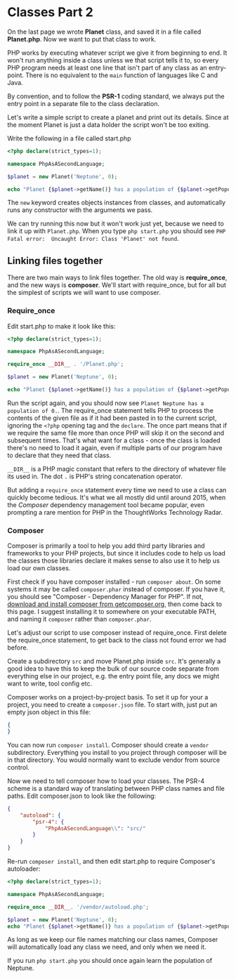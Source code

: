 # Classes Part 2

On the last page we wrote **Planet** class, and saved it in a file called **Planet.php**. Now we want to put that class
to work.

PHP works by executing whatever script we give it from beginning to end. It won't run anything inside a class unless
we that script tells it to, so every PHP program needs at least one line that isn't part of any class as an entry-point.
There is no equivalent to the `main` function of languages like C and Java.

By convention, and to follow the **PSR-1** coding standard, we always put the entry point in a separate file to the
class declaration.

Let's write a simple script to create a planet and print out its details. Since at the moment Planet is just a data
holder the script won't be too exiting.

Write the following in a file called start.php

```php
<?php declare(strict_types=1);

namespace PhpAsASecondLanguage;

$planet = new Planet('Neptune', 0);

echo "Planet {$planet->getName()} has a population of {$planet->getPopulationSize()}.\n";
```

The `new` keyword creates objects instances from classes, and automatically runs any constructor with the arguments we pass.

We can try running this now but it won't work just yet, because we need to link it up with `Planet.php`. When you type
`php start.php` you should see `PHP Fatal error:  Uncaught Error: Class 'Planet' not found`.

## Linking files together

There are two main ways to link files together. The old way is **require_once**, and the new ways is **composer**. We'll
start with require_once, but for all but the simplest of scripts we will want to use composer.

### Require_once

Edit start.php to make it look like this:

```php
<?php declare(strict_types=1);

namespace PhpAsASecondLanguage;

require_once __DIR__ . '/Planet.php';

$planet = new Planet('Neptune', 0);

echo "Planet {$planet->getName()} has a population of {$planet->getPopulationSize()}.\n";
```

Run the script again, and you should now see `Planet Neptune has a population of 0.`. The require_once statement
tells PHP to process the contents of the given file as if it had been pasted in to the current script, ignoring
the `<?php` opening tag and the `declare`. The once part means that if we require the same file more than once PHP will
skip it on the second and subsequent times. That's what want for a class - once the class is loaded there's no need to
load it again, even if multiple parts of our program have to declare that they need that class.

`__DIR__` is a PHP magic constant that refers to the directory of whatever file its used in. The dot `.` is PHP's string
concatenation operator.

But adding a `require_once` statement every time we need to use a class can quickly become tedious. It's what we all
mostly did until around 2015, when the *Composer* dependency management tool became popular, even prompting a rare
mention for PHP in the ThoughtWorks Technology Radar.

### Composer

Composer is primarily a tool to help you add third party libraries and frameworks to your PHP projects, but since it
includes code to help us load the classes those libraries declare it makes sense to also use it to help us load our own
classes.

First check if you have composer installed - run `composer about`. On some systems it may be called `composer.phar`
instead of composer. If you have it, you should see "Composer - Dependency Manager for PHP". If not,
[download and install composer from getcomposer.org](https://getcomposer.org/download/), then come back to this page. I
suggest installing it to somewhere on your executable PATH, and naming it `composer` rather than `composer.phar`.

Let's adjust our script to use composer instead of require_once. First delete the require_once statement, to get back
to the class not found error we had before.

Create a subdirectory `src` and move Planet.php inside `src`. It's generally a good idea to have this to keep the bulk
of our source code separate from everything else in our project, e.g. the entry point file, any docs we might want to write,
tool config etc.

Composer works on a project-by-project basis. To set it up for your a project, you need to create a `composer.json` file.
To start with, just put an empty json object in this file:

```json
{
}
```

You can now run `composer install`. Composer should create a `vendor` subdirectory. Everything you install to you project
through composer will be in that directory. You would normally want to exclude vendor from source control.

Now we need to tell composer how to load your classes. The PSR-4 scheme is a standard way of translating between PHP
class names and file paths. Edit composer.json to look like the following:

```json
{
    "autoload": {
        "psr-4": {
            "PhpAsASecondLanguage\\": "src/"
        }
    }
}
```

Re-run `composer install`, and then edit start.php to require Composer's autoloader:

```php
<?php declare(strict_types=1);

namespace PhpAsASecondLanguage;

require_once __DIR__. '/vendor/autoload.php';

$planet = new Planet('Neptune', 0);
echo "Planet {$planet->getName()} has a population of {$planet->getPopulationSize()}.\n";

```

As long as we keep our file names matching our class names, Composer will automatically load any class we need, and
only when we need it.

If you run `php start.php` you should once again learn the population of Neptune.